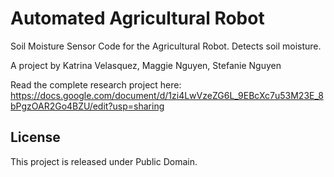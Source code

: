 # Automated Agricultural Robot
Soil Moisture Sensor Code for the Agricultural Robot. Detects soil moisture.

A project by Katrina Velasquez, Maggie Nguyen, Stefanie Nguyen

Read the complete research project here: 
https://docs.google.com/document/d/1zi4LwVzeZG6L_9EBcXc7u53M23E_8bPgzOAR2Go4BZU/edit?usp=sharing

## License
This project is released under Public Domain.
